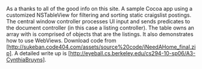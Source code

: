 As a thanks to all of the good info on this site. A sample Cocoa app using a customized NSTableView for filtering and sorting static craigslist postings. The central window controller processes UI input and sends predicates to the document controller (in this case a listing controller). The table owns an array with is comprised of objects that are the listings. It also demonstrates how to use WebViews. Download code from [http://sukeban.code404.com/assets/source%20code/iNeedAHome_final.zip]. A detailed write up is [http://eyeball.cs.berkeley.edu/cs294-10-sp06/A3-CynthiaBruyns].
